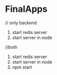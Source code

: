 
# FinalApps
// only backend 
1. start redis server
2. start server in node

//both
1. start redis server
2. start server in node
3. npm start 
